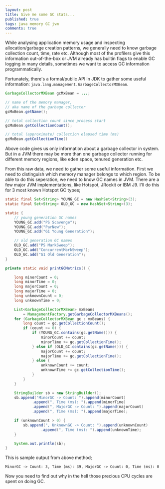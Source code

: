 ```yaml
---
layout: post
title: Give me some GC stats...
published: true
tags: java memory GC jvm
comments: true
---
```


While analysing application memory usage and inspecting allocation/garbage creation patterns, we generally need to know garbage collection count, time, rate etc. Although most of the profilers give this information out-of-the-box or JVM already has builtin flags to enable GC logging in many details, sometimes we want to access GC information programmatically.

Fortunately, there's a formal/public API in JDK to gather some useful information: `java.lang.management.GarbageCollectorMXBean`.

<!--excerpt-->

```java
GarbageCollectorMXBean gcMxBean = ...;

// name of the memory manager,
// aka name of the garbage collector
gcMxBean.getName();

// total collection count since process start
gcMxBean.getCollectionCount();

// total (approximate) collection elapsed time (ms)
gcMxBean.getCollectionTime()

```

Above code gives us only information about a garbage collector in system. But in a JVM there may be more than one garbage collector running for different memory regions, like eden space, tenured generation etc.

From this raw data, we need to gather some useful information. First we need to distinguish which memory manager belongs to which region. To be able to do this seperation, we need to know GC names in JVM. There are a few major JVM implementations, like Hotspot, JRockit or IBM J9. I'll do this for 3 most known Hotspot GC types;

```java
static final Set<String> YOUNG_GC = new HashSet<String>(3);
static final Set<String> OLD_GC = new HashSet<String>(3);

static {
    // young generation GC names
    YOUNG_GC.add("PS Scavenge");
    YOUNG_GC.add("ParNew");
    YOUNG_GC.add("G1 Young Generation");

    // old generation GC names
    OLD_GC.add("PS MarkSweep");
    OLD_GC.add("ConcurrentMarkSweep");
    OLD_GC.add("G1 Old Generation");
}

private static void printGCMetrics() {

    long minorCount = 0;
    long minorTime = 0;
    long majorCount = 0;
    long majorTime = 0;
    long unknownCount = 0;
    long unknownTime = 0;

    List<GarbageCollectorMXBean> mxBeans
        = ManagementFactory.getGarbageCollectorMXBeans();
    for (GarbageCollectorMXBean gc : mxBeans) {
        long count = gc.getCollectionCount();
        if (count >= 0) {
            if (YOUNG_GC.contains(gc.getName())) {
                minorCount += count;
                minorTime += gc.getCollectionTime();
            } else if (OLD_GC.contains(gc.getName())) {
                majorCount += count;
                majorTime += gc.getCollectionTime();
            } else {
                unknownCount += count;
                unknownTime += gc.getCollectionTime();
            }
        }
    }

    StringBuilder sb = new StringBuilder();
    sb.append("MinorGC -> Count: ").append(minorCount)
            .append(", Time (ms): ").append(minorTime)
            .append(", MajorGC -> Count: ").append(majorCount)
            .append(", Time (ms): ").append(majorTime);

    if (unknownCount > 0) {
        sb.append(", UnknownGC -> Count: ").append(unknownCount)
                .append(", Time (ms): ").append(unknownTime);
    }

    System.out.println(sb);
}
```

This is sample output from above method;

```
MinorGC -> Count: 3, Time (ms): 39, MajorGC -> Count: 0, Time (ms): 0
```

Now you need to find out why in the hell those precious CPU cycles are spent on doing GC.
